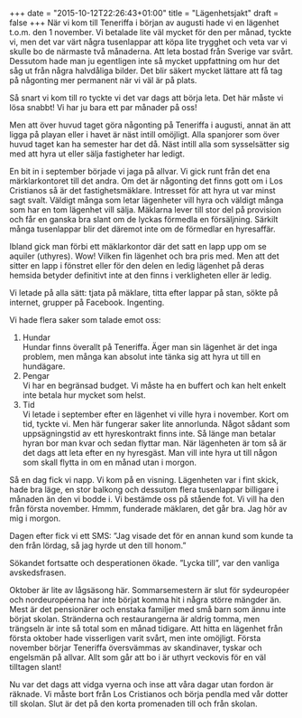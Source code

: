 +++
date = "2015-10-12T22:26:43+01:00"
title = "Lägenhetsjakt"
draft = false
+++
När vi kom till Teneriffa i början av augusti hade vi en lägenhet t.o.m. den 1 november. Vi betalade lite väl mycket för den per månad, tyckte vi, men det var värt några tusenlappar att köpa lite trygghet och veta var vi skulle bo de närmaste två månaderna. Att leta bostad från Sverige var svårt. Dessutom hade man ju egentligen inte så mycket uppfattning om hur det såg ut från några halvdåliga bilder. Det blir säkert mycket lättare att få tag på någonting mer permanent när vi väl är på plats.

Så snart vi kom till ro tyckte vi det var dags att börja leta. Det här måste vi lösa snabbt! Vi har ju bara ett par månader på oss! 

Men att över huvud taget göra någonting på Teneriffa i augusti, annat än att ligga på playan eller i havet är näst intill omöjligt. Alla spanjorer som över huvud taget kan ha semester har det då. Näst intill alla som sysselsätter sig med att hyra ut eller sälja fastigheter har ledigt.

En bit in i september började vi jaga på allvar. Vi gick runt från det ena märklarkontoret till det andra. Om det är någonting det finns gott om i Los Cristianos så är det fastighetsmäklare. Intresset för att hyra ut var minst sagt svalt. Väldigt många som letar lägenheter vill hyra och väldigt många som har en tom lägenhet vill sälja. Mäklarna lever till stor del på provision och får en ganska bra slant om de lyckas förmedla en försäljning. Särkilt många tusenlappar blir det däremot inte om de förmedlar en hyresaffär. 

Ibland gick man förbi ett mäklarkontor där det satt en lapp upp om se aquiler (uthyres). Wow! Vilken fin lägenhet och bra pris med. Men att det sitter en lapp i fönstret eller för den delen en ledig lägenhet på deras hemsida betyder definitivt inte at den finns i verkligheten eller är ledig.

Vi letade på alla sätt: tjata på mäklare, titta efter lappar på stan, sökte på internet, grupper på Facebook. Ingenting.

Vi hade flera saker som talade emot oss:
1. Hundar<br>
Hundar finns överallt på Teneriffa. Äger man sin lägenhet är det inga problem, men många kan absolut inte tänka sig att hyra ut till en hundägare.
2. Pengar<br>
Vi har en begränsad budget. Vi måste ha en buffert och kan helt enkelt inte betala hur mycket som helst.
3. Tid<br>
Vi letade i september efter en lägenhet vi ville hyra i november. Kort om tid, tyckte vi. Men här fungerar saker lite annorlunda. Något sådant som uppsägningstid av ett hyreskontrakt finns inte. Så länge man betalar hyran bor man kvar och sedan flyttar man. När lägenheten är tom så är det dags att leta efter en ny hyresgäst. Man vill inte hyra ut till någon som skall flytta in om en månad utan i morgon.

Så en dag fick vi napp. Vi kom på en visning. Lägenheten var i fint skick, hade bra läge, en stor balkong och dessutom flera tusenlappar billigare i månaden än den vi bodde i. Vi bestämde oss på stående fot. Vi vill ha den från första november. Hmmm, funderade mäklaren, det går bra. Jag hör av mig i morgon. 

Dagen efter fick vi ett SMS: ”Jag visade det för en annan kund som kunde ta den från lördag, så jag hyrde ut den till honom.”

Sökandet fortsatte och desperationen ökade. ”Lycka till”, var den vanliga avskedsfrasen. 

Oktober är lite av lågsäsong här. Sommarsemestern är slut för sydeuropéer och nordeuropéerna har inte börjat komma hit i några större mängder än. Mest är det pensionärer och enstaka familjer med små barn som ännu inte börjat skolan. Stränderna och restaurangerna är aldrig tomma, men trängseln är inte så total som en månad tidigare. Att hitta en lägenhet från första oktober hade visserligen varit svårt, men inte omöjligt. Första november  börjar Teneriffa översvämmas av skandinaver, tyskar och engelsmän på allvar. Allt som går att bo i är uthyrt veckovis för en väl tilltagen slant!

Nu var det dags att vidga vyerna och inse att våra dagar utan fordon är räknade. Vi måste bort från Los Cristianos och börja pendla med vår dotter till skolan. Slut är det på den korta promenaden till och från skolan.


